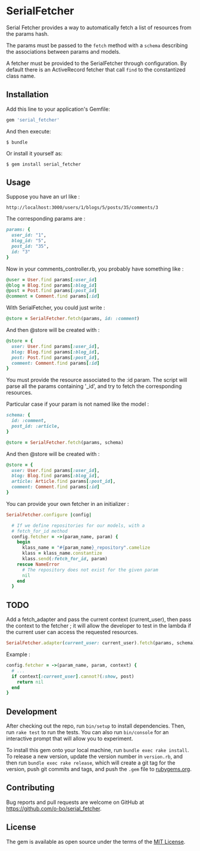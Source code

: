# SerialFetcher

Serial Fetcher provides a way to automatically fetch a list of resources from
the params hash.

The params must be passed to the `fetch` method with a `schema` describing the
associations between params and models.

A fetcher must be provided to the SerialFetcher through configuration.
By default there is an ActiveRecord fetcher that call `find` to the constantized
class name.


## Installation

Add this line to your application's Gemfile:

```ruby
gem 'serial_fetcher'
```

And then execute:

    $ bundle

Or install it yourself as:

    $ gem install serial_fetcher

## Usage

Suppose you have an url like :

    http://localhost:3000/users/1/blogs/5/posts/35/comments/3

The corresponding params are :

```ruby
params: {
  user_id: "1",
  blog_id: "5",
  post_id: "35",
  id: "3"
}
```

Now in your comments_controller.rb, you probably have something like :

```ruby
@user = User.find params[:user_id]
@blog = Blog.find params[:blog_id]
@post = Post.find params[:post_id]
@comment = Comment.find params[:id]
```

With SerialFetcher, you could just write :

```ruby
@store = SerialFetcher.fetch(params, id: :comment)
```

And then @store will be created with :

```ruby
@store = {
  user: User.find params[:user_id],
  blog: Blog.find params[:blog_id],
  post: Post.find params[:post_id],
  comment: Comment.find params[:id]
}
```
You must provide the resource associated to the :id param.
The script will parse all the params containing '_id', and try to fetch the
corresponding resources.

Particular case if your param is not named like the model :

```ruby
schema: {
  id: :comment,
  post_id: :article,
}

@store = SerialFetcher.fetch(params, schema)
```

And then @store will be created with :

```ruby
@store = {
  user: User.find params[:user_id],
  blog: Blog.find params[:blog_id],
  article: Article.find params[:post_id],
  comment: Comment.find params[:id]
}
```
You can provide your own fetcher in an initializer :

```ruby
SerialFetcher.configure |config|

  # If we define repositories for our models, with a
  # fetch_for_id method
  config.fetcher = ->(param_name, param) {
    begin
      klass_name = "#{param_name}_repository".camelize
      klass = klass_name.constantize
      klass.send(:fetch_for_id, param)
    rescue NameError
      # The repository does not exist for the given param
      nil
    end
  }
```

## TODO

Add a  fetch_adapter and pass the current context (current_user), then pass the
context to the fetcher ; it will allow the developer to test in the lambda if
the current user can access the requested resources.

```ruby
SerialFetcher.adapter(current_user: current_user).fetch(params, schema)
```
Example :

```ruby
config.fetcher = ->(param_name, param, context) {
  # ...
  if context[:current_user].cannot?(:show, post)
    return nil
  end
}
```

## Development

After checking out the repo, run `bin/setup` to install dependencies. Then, run `rake test` to run the tests. You can also run `bin/console` for an interactive prompt that will allow you to experiment.

To install this gem onto your local machine, run `bundle exec rake install`. To release a new version, update the version number in `version.rb`, and then run `bundle exec rake release`, which will create a git tag for the version, push git commits and tags, and push the `.gem` file to [rubygems.org](https://rubygems.org).

## Contributing

Bug reports and pull requests are welcome on GitHub at https://github.com/o-bo/serial_fetcher.


## License

The gem is available as open source under the terms of the [MIT License](http://opensource.org/licenses/MIT).

